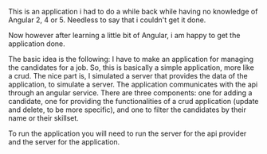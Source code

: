 This is an application i had to do a while back while having no knowledge of Angular 2, 4 or 5.
Needless to say that i couldn't get it done.

Now however after learning a little bit of Angular, i am happy to get the application done.

The basic idea is the following: 
I have to make an application for managing the candidates for a job. So, this is basically a simple application, more like a crud. The nice part is, I simulated a server that provides the data of the application, to simulate a server. 
The application communicates with the api through an angular service. 
There are three components: one for adding a candidate, one for providing the functionalities of a crud application (update and delete, to be more specific), and one to filter the candidates by their name or their skillset.

To run the application you will need to run the server for the api provider and the server for the application.